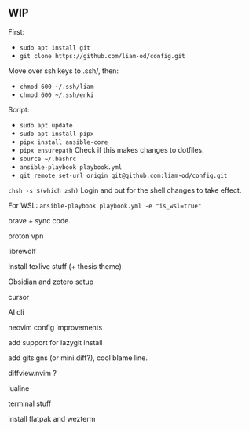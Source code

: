 ## WIP

First:
- `sudo apt install git`
- `git clone https://github.com/liam-od/config.git`

Move over ssh keys to .ssh/, then:
- `chmod 600 ~/.ssh/liam`
- `chmod 600 ~/.ssh/enki`

Script:
- `sudo apt update`
- `sudo apt install pipx`
- `pipx install ansible-core`
- `pipx ensurepath` Check if this makes changes to dotfiles.
- `source ~/.bashrc`
- `ansible-playbook playbook.yml`
- `git remote set-url origin git@github.com:liam-od/config.git`

`chsh -s $(which zsh)`
Login and out for the shell changes to take effect.

For WSL: `ansible-playbook playbook.yml -e "is_wsl=true"`

brave + sync code.

proton vpn

librewolf

Install texlive stuff (+ thesis theme)

Obsidian and zotero setup

cursor

AI cli

neovim config improvements

add support for lazygit install

add gitsigns (or mini.diff?), cool blame line.

diffview.nvim ?

lualine

terminal stuff

install flatpak and wezterm




